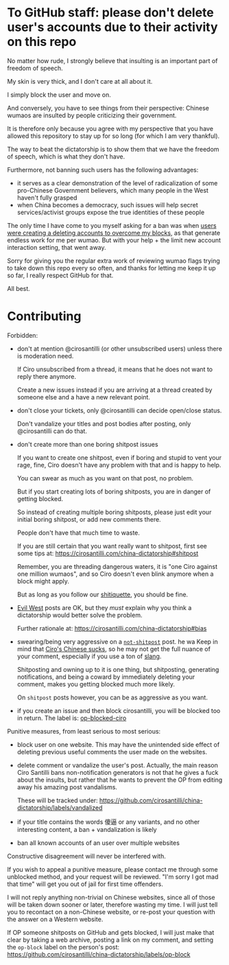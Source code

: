 # To GitHub staff: please don't delete user's accounts due to their activity on this repo

No matter how rude, I strongly believe that insulting is an important part of freedom of speech.


My skin is very thick, and I don't care at all about it.

I simply block the user and move on.

And conversely, you have to see things from their perspective: Chinese wumaos are insulted by people criticizing their government.

It is therefore only because you agree with my perspective that you have allowed this repository to stay up for so long (for which I am very thankful).

The way to beat the dictatorship is to show them that we have the freedom of speech, which is what they don't have.

Furthermore, not banning such users has the following advantages:

* it serves as a clear demonstration of the level of radicalization of some pro-Chinese Government believers, which many people in the West haven't fully grasped
* when China becomes a democracy, such issues will help secret services/activist groups expose the true identities of these people

The only time I have come to you myself asking for a ban was when [users were creating a deleting accounts to overcome my blocks](https://github.com/cirosantilli/china-dictatorship/issues/191), as that generate endless work for me per wumao. But with your help + the limit new account interaction setting, that went away.

Sorry for giving you the regular extra work of reviewing wumao flags trying to take down this repo every so often, and thanks for letting me keep it up so far, I really respect GitHub for that.

All best.

# Contributing

Forbidden:

-   don't at mention @cirosantilli (or other unsubscribed users) unless there is moderation need.

    If Ciro unsubscribed from a thread, it means that he does not want to reply there anymore.

    Create a new issues instead if you are arriving at a thread created by someone else and a have a new relevant point.

-   don't close your tickets, only @cirosantilli can decide open/close status.

    Don't vandalize your titles and post bodies after posting, only @cirosantilli can do that.
-   don't create more than one boring shitpost issues

    If you want to create one shitpost, even if boring and stupid to vent your rage, fine, Ciro doesn't have any problem with that and is happy to help.

    You can swear as much as you want on that post, no problem.

    But if you start creating lots of boring shitposts, you are in danger of getting blocked.


    So instead of creating multiple boring shitposts, please just edit your initial boring shitpost, or add new comments there.

    People don't have that much time to waste.

    If you are still certain that you want really want to shitpost, first see some tips at: https://cirosantilli.com/china-dictatorship#shitpost

    Remember, you are threading dangerous waters, it is "one Ciro against one million wumaos", and so Ciro doesn't even blink anymore when a block might apply.

    But as long as you follow our [shitiquette](https://en.wikipedia.org/wiki/Etiquette), you should be fine.

-   [Evil West](https://cirosantilli.com/china-dictatorship#evil-west) posts are OK, but they *must* explain why you think a dictatorship would better solve the problem.

    Further rationale at: https://cirosantilli.com/china-dictatorship#bias

-   swearing/being very aggressive on a [`not-shitpost`](https://cirosantilli.com/china-dictatorship#shitpost) post.
he wa
    Keep in mind that [Ciro's Chinese sucks](https://cirosantilli.com/china-dictatorship#does-ciro-santilli-speak-chinese), so he may not get the full nuance of your comment, especially if you use a ton of [slang](https://cirosantilli.com/china-dictatorship#slang).

    Shitposting and owning up to it is one thing, but shitposting, generating notifications, and being a coward by immediately deleting your comment, makes you getting blocked much more likely.

    On `shitpost` posts however, you can be as aggressive as you want.

-   if you create an issue and then block cirosantilli, you will be blocked too in return. The label is: [op-blocked-ciro](https://github.com/cirosantilli/china-dictatorship/labels/op-blocked-ciro)

Punitive measures, from least serious to most serious:

-   block user on one website. This may have the unintended side effect of deleting previous useful comments the user made on the websites. 

-   delete comment or vandalize the user's post.
    Actually, the main reason Ciro Santilli bans non-notification generators is not that he gives a fuck about the insults, but rather that he wants to prevent the OP from editing away his amazing post vandalisms.

    These will be tracked under: https://github.com/cirosantilli/china-dictatorship/labels/vandalized

-   if your title contains the words 傻逼 or any variants, and no other interesting content, a ban + vandalization is likely

-   ban all known accounts of an user over multiple websites

Constructive disagreement will never be interfered with.

If you wish to appeal a punitive measure, please contact me through some unblocked method, and your request will be reviewed. "I'm sorry I got mad that time" will get you out of jail for first time offenders.

I will not reply anything non-trivial on Chinese websites, since all of those will be taken down sooner or later, therefore wasting my time. I will just tell you to recontact on a non-Chinese website, or re-post your question with the answer on a Western website.

If OP someone shitposts on GitHub and gets blocked, I will just make that clear by taking a web archive, posting a link on my comment, and setting the `op-block` label on the person's post: https://github.com/cirosantilli/china-dictatorship/labels/op-block
